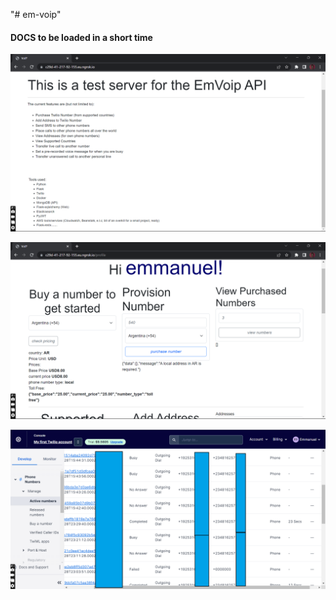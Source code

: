 "# em-voip" 


#### DOCS to be loaded in a short time

![EmVoip Web: index](https://github.com/iameo/em-voip/blob/main/voip/imgs/index.png)

![EmVoip Web: profile](https://github.com/iameo/em-voip/blob/main/voip/imgs/profile.png)

![Twilio Console](https://github.com/iameo/em-voip/blob/main/voip/imgs/twilio_console.png)